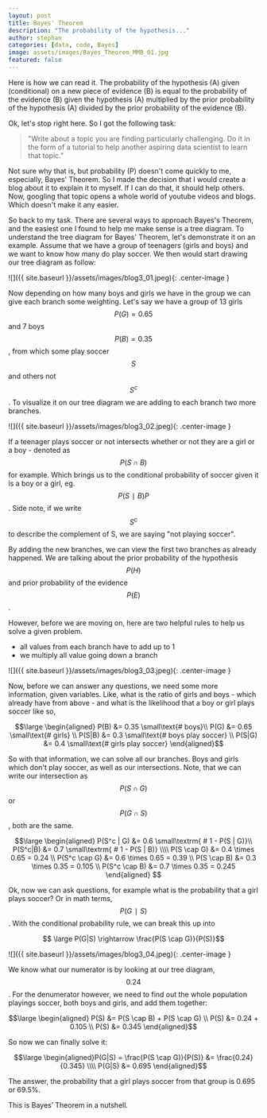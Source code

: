 ```yaml
---
layout: post
title: Bayes' Theorem
description: "The probability of the hypothesis..."
author: stephan
categories: [data, code, Bayes]
image: assets/images/Bayes_Theorem_MMB_01.jpg
featured: false
---
```



Here is how we can read it. The probability of the hypothesis (A) given (conditional) on a new piece of evidence (B) is equal to the probability of the evidence (B) given the hypothesis (A) multiplied by the prior probability of the hypothesis (A) divided by the prior probability of the evidence (B).

Ok, let's stop right here. So I got the following task:

> "Write about a topic you are finding particularly challenging. Do it in the form of a tutorial to help another aspiring data scientist to learn that topic."

Not sure why that is, but probability (P) doesn't come quickly to me, especially, Bayes' Theorem. So I made the decision that I would create a blog about it to explain it to myself. If I can do that, it should help others. Now, googling that topic opens a whole world of youtube videos and blogs. Which doesn't make it any easier.

So back to my task. There are several ways to approach Bayes's Theorem, and the easiest one I found to help me make sense is a tree diagram. To understand the tree diagram for Bayes' Theorem, let's demonstrate it on an example. Assume that we have a group of teenagers (girls and boys) and we want to know how many do play soccer. We then would start drawing our tree diagram as follow:

![]({{ site.baseurl }}/assets/images/blog3_01.jpeg){: .center-image }

Now depending on how many boys and girls we have in the group we can give each branch some weighting. Let's say we have a group of 13 girls $$P(G)=0.65$$ and 7 boys $$P(B)=0.35$$, from which some play soccer $$S$$ and others not $$S^c$$. To visualize it on our tree diagram we are adding to each branch two more branches.

![]({{ site.baseurl }}/assets/images/blog3_02.jpeg){: .center-image }

If a teenager plays soccer or not intersects whether or not they are a girl or a boy - denoted as $$P(S \cap B)$$ for example. Which brings us to the conditional probability of soccer given it is a boy or a girl, eg. $$P(S∣B)P$$. Side note, if we write $$S^c$$ to describe the complement of S, we are saying "not playing soccer".

By adding the new branches, we can view the first two branches as already happened. We are talking about the prior probability of the hypothesis $$P(H)$$ and prior probability of the evidence $$P(E)$$.

However, before we are moving on, here are two helpful rules to help us solve a given problem.
* all values from each branch have to add up to 1
* we multiply all value going down a branch

![]({{ site.baseurl }}/assets/images/blog3_03.jpeg){: .center-image }

Now, before we can answer any questions, we need some more information, given variables. Like, what is the ratio of girls and boys - which already have from above - and what is the likelihood that a boy or girl plays soccer like so,

$$\large \begin{aligned}    P(B) &= 0.35  \small\text{# boys}\\    P(G) &= 0.65  \small\text{# girls}  \\   P(S|B) &= 0.3  \small\text{# boys play soccer}  \\   P(S|G) &= 0.4   \small\text{# girls play soccer}  \end{aligned}$$

So with that information, we can solve all our branches. Boys and girls which don't play soccer, as well as our intersections. Note, that we can write our intersection as $$P(S \cap G)$$ or $$P(G \cap S)$$, both are the same.

$$\large \begin{aligned}    P(S^c | G) &= 0.6 \small\textrm{    # 1 - P(S | G)}\\    P(S^c|B) &= 0.7 \small\textrm{    # 1 - P(S | B)} \\\\    P(S \cap G) &= 0.4 \times 0.65 = 0.24 \\    P(S^c \cap G) &= 0.6 \times 0.65 = 0.39 \\    P(S \cap B) &= 0.3 \times 0.35 = 0.105 \\    P(S^c \cap B) &= 0.7 \times 0.35 = 0.245   \end{aligned}  $$

Ok, now we can ask questions, for example what is the probability that a girl plays soccer? Or in math terms, $$P(G∣S)$$. With the conditional probability rule, we can break this up into

$$ \large P(G|S) \rightarrow \frac{P(S \cap G)}{P(S)}$$

![]({{ site.baseurl }}/assets/images/blog3_04.jpeg){: .center-image }

We know what our numerator is by looking at our tree diagram, $$0.24$$. For the denumerator however, we need to find out the whole population playings soccer, both boys and girls, and add them together:

$$\large \begin{aligned} P(S) &= P(S \cap B) + P(S \cap G) \\ P(S) &= 0.24 + 0.105 \\ P(S) &= 0.345 \end{aligned}$$

So now we can finally solve it:

$$\large \begin{aligned}P(G|S) = \frac{P(S \cap G)}{P(S)} &= \frac{0.24}{0.345} \\\\ P(G|S) &= 0.695 \end{aligned}$$

The answer, the probability that a girl plays soccer from that group is 0.695 or 69.5%.

This is Bayes’ Theorem in a nutshell.
